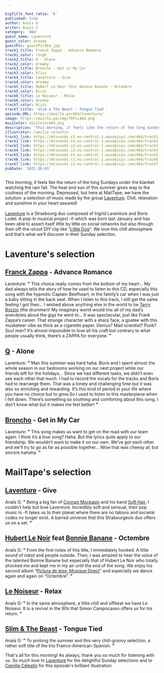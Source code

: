 ```yaml
---

bigTitle_font_ratio: '6'
published: true
author: Anaïs G
writer: Anaïs G
category: '464'
guest_name: Laventure
guest_color: dreamy
guestPic: guestPic464.jpg
track1_title: Franck Zappa - Advance Romance
track1_color: rough
track2_title: Q - Alone
track2_color: dreamy
track3_title: Broncho - Get in My Car
track3_color: bliss
track4_title: Laventure - Give
track4_color: dreamy
track5_title: Hubert Le Noir feat Bonnie Banane - Octembre
track5_color: bliss
track6_title: Le Noiseur - Relax
track6_color: dreamy
track7_color: bliss
track7_title: 'Slim & The Beast - Tongue Tied '
episode_URL: https://mailta.pe/464/laventure/
image: https://mailta.pe/img/fbPic464.png
musiColor: musiColor464.png
description: 'This morning, it feels like the return of the long Sundays under the blanket watching the rain fall. The heat and sun of this summer gives way to the coolness of the morning. Depressed, but here at MailTape, we have the solution: a selection of music made by the group Laventure. Chill, relaxation and sunshine in your heart assured!'
illustrator: Camille Célestin
track1_link: https://mtsounds.s3.eu-central-1.wasabisys.com/464/track1.mp3
track2_link: https://mtsounds.s3.eu-central-1.wasabisys.com/464/track2.mp3
track3_link: https://mtsounds.s3.eu-central-1.wasabisys.com/464/track3.mp3
track4_link: https://mtsounds.s3.eu-central-1.wasabisys.com/464/track4.mp3
track5_link: https://mtsounds.s3.eu-central-1.wasabisys.com/464/track5.mp3
track6_link: https://mtsounds.s3.eu-central-1.wasabisys.com/464/track6.mp3
track7_link: https://mtsounds.s3.eu-central-1.wasabisys.com/464/track7.mp3
pubDate: '2021-10-03'
---
```

This morning, it feels like the return of the long Sundays under the blanket watching the rain fall. The heat and sun of this summer gives way to the coolness of the morning. Depressed, but here at MailTape, we have the solution: a selection of music made by the group [Laventure](https://www.facebook.com/yolaventure/). Chill, relaxation and sunshine in your heart assured!
<br><br>[Laventure](https://soundcloud.com/ingrid-laventure) is a Strasbourg duo composed of Ingrid Laventure and Boris Lodel. A pop-lo musical project -fi which was born last January and has been able to assert itself little by little on social networks but also through their off-the-shoot DIY clip like “[Little Dog](https://www.youtube.com/watch?v=vB8V9z5uVWo)". We love this chill atmosphere and that’s what we’ll discover in their Sunday selection.


# Laventure's selection

## [Franck Zappa](https://fr.wikipedia.org/wiki/Frank_Zappa) - Advance Romance
Laventure: **"** This choice really comes from the bottom of my heart… My dad always tells the story of how he used to listen to this CD, especially this song with the hypnotic Captain Beefheart, in the family’s car when I was just a baby sitting in the back seat. When I listen to this track, I still get the same feeling I got then… I wished above anything else in the world to be [Terry Bozzio](https://terrybozzio.com/) (the drummer)! My imaginary world would mix all of my dad’s anecdotes about the gigs he went to… It was spectacular, just like Frank Zappa’s career. That strange character with a sharp face, a goatee with this musketeer vibe as thick as a cigarette paper. Genius? Mad scientist? Punk? Soul man? It’s almost impossible to love all his craft but contrary to what people usually think, there’s a ZAPPA for everyone.  **"** 

## [Q](https://soundcloud.com/qmarsden) - Alone
Laventure: **"** Man this summer was hard haha. Boris and I spent almost the whole season in our bedrooms working on our next project while our friends left for the holidays… Since we had different tasks, we didn’t even see each other that much. I had to record the vocals for the tracks and Boris had to rearrange them. That was a lonely and challenging time but it was also so enriching and rewarding. It’s this kind of period in your life where you have no choice but to grow.So I used to listen to this masterpiece when I felt down. There’s something so soothing and comforting about this song. I don’t know what but it makes me feel better! **"** 

## [Broncho](https://soundcloud.com/bronchoband) - Get in My Car 
Laventure: **"** This song makes us want to get on the road with our team again. I think it’s a love song? Haha. But the lyrics quite apply to our friendship. We wouldn’t want to make it on our own. We’ve got each other and we’ll try to go as far as possible together… Wow that was cheesy af, but sincere hahaha. **"** 


# MailTape's selection

## [Laventure](https://www.facebook.com/yolaventure/) - Give
Anaïs G: **"** Being a big fan of [Connan Mockasin](https://www.facebook.com/connanmockasin) and his band [Soft Hair](https://softhair.bandcamp.com/), I couldn’t help but love Laventure. Incredibly soft and sensual, their pop music lo -fi takes us to their planet where there are no taboos and societal codes no longer exist. A barred universe that this Strabourgeois duo offers us on a set. **"** 

##  [Hubert Le Noir](https://www.facebook.com/connanmockasin) feat [Bonnie Banane](https://soundcloud.com/bonniebanane) - Octembre
Anaïs G: **"** From the first notes of this title, I immediately hooked. A little sound of robot and people outside. Then, I was amazed to hear the voice of the talented Bonnie Banane but especially that of Hubert Le Noir who totally shocked me and kept me in my air until the end of the song. We enjoy his second album “[Pictura de Ipse: Musique Direct](https://soundcloud.com/hubertlenoir/sets/musique-directe-3)”  and especially we dance again and again on “Octembre”. **"**  

## [Le Noiseur](https://soundcloud.com/le-noiseur) - Relax
Anaïs G: **"** In the same atmosphere, a little chill and offbeat we have Le Noiseur. It is a revival in the 90s that Simon Campocasso offers us for his return. **"** 

## [Slim & The Beast](https://soundcloud.com/slimandthebeast) - Tongue Tied
 Anaïs G: **"** To prolong the summer and this very chill-groovy selection, a rather soft title of the trio Franco-American-Spanish. **"** 


 That's all for this morning! As always, thank you so much for listening with us. So much love to [Laventure](https://www.instagram.com/yoloaventuraas/) for the delightful Sunday selections and to [Camille Célestin](https://www.instagram.com/bravocamo/) for this episode's brilliant illustration.
